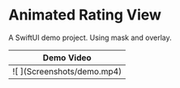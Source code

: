 # Animated Rating View

A SwiftUI demo project. Using mask and overlay.

<table>
<thead>
  <tr>
      <th colspan="2">
     <div align="center">Demo Video</div>
      </th>
  </tr>
</thead>
<tbody>
  <tr>
     <td>
      ![ ](Screenshots/demo.mp4)
      </td>
  </tr>
</tbody>
</table>
